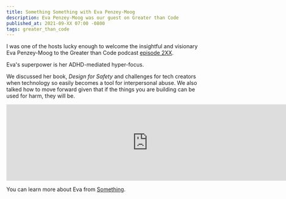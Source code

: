 ```yaml
---
title: Something Something with Eva Penzey-Moog
description: Eva Penzey-Moog was our guest on Greater than Code
published_at: 2021-09-XX 07:00 -0800
tags: greater_than_code
---
```


I was one of the hosts lucky enough to welcome the insightful and visionary
Eva Penzey-Moog to the Greater than Code podcast [episode
2XX](https://www.greaterthancode.com/XXX).

Eva's superpower is her ADHD-mediated hyper-focus.

We discussed her book, *Design for Safety* and challenges for tech creators when
technology so easily becomes a tool for interpersonal abuse. We also talked
how to move forward given that if the things you are building can be used for
harm, they will be.

<iframe src="https://player.fireside.fm/v2/XXXXXX?theme=dark" width="740" height="200" frameborder="0" scrolling="no"></iframe>

You can learn more about Eva from [Something](URL).
